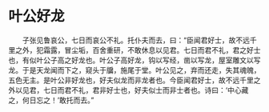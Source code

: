 # 叶公好龙
　　子张见鲁哀公，七日而哀公不礼。托仆夫而去，曰：“臣闻君好士，故不远千里之外，犯霜露，冒尘垢，百舍重研，不敢休息以见君。七日而君不礼，君之好士也，有似叶公子高之好龙也。叶公子高好龙，钩以写经，凿以写龙，屋室雕文以写龙。于是天龙闻而下之，窥头于牖，施尾于堂。叶公见之，弃而还走，失其魂魄，五色无主。是叶公非好龙也，好夫似龙而非龙者也。今臣闻君好士，故不远千里之外以见君，七日而君不礼，君非好士也，好夫似士而非士者也。诗曰：‘中心藏之，何日忘之！’敢托而去。”
 